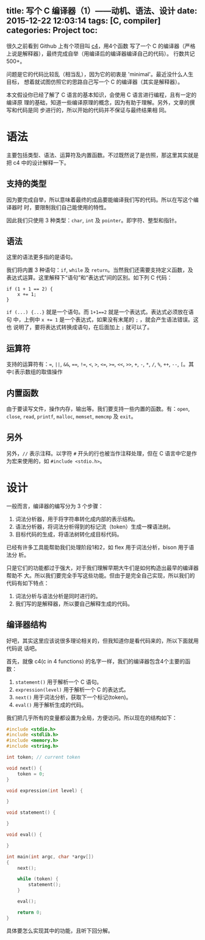 title: 写个 C 编译器（1）——动机、语法、设计
date: 2015-12-22 12:03:14
tags: [C, compiler]
categories: Project
toc:
---

很久之前看到 Github 上有个项目叫 [c4](https://github.com/rswier/c4)，用4个函数
写了一个 C 的编译器（严格上说是解释器），最终完成自举（用编译后的编译器编译自己的代码）。
行数共记500+。

问题是它的代码比较乱（相当乱），因为它的初衷是 'minimal'。最近没什么人生目标，
想着就试图仿照它的思路自己写一个 C 的编译器（其实是解释器）。

<!--more-->

本文假设你已经了解了 C 语言的基本知识，会使用 C 语言进行编程，且有一定的编译原
理的基础，知道一些编译原理的概念，因为有助于理解。另外，文章的撰写和代码是同
步进行的，所以开始的代码并不保证与最终结果相 同。

# 语法

主要包括类型、语法、运算符及内置函数。不过既然说了是仿照，那这里其实就是把 c4
中的设计解释一下。

## 支持的类型

因为要完成自举，所以意味着最终的成品要能编译我们写的代码。所以在写这个编译器时
时，要限制我们自己能使用的特性。

因此我们只使用 3 种类型：`char`, `int` 及 `pointer`。即字符、整型和指针。

## 语法

这里的语法更多指的是语句。

我们将内置 3 种语句：`if`, `while` 及 `return`。当然我们还需要支持定义函数，及
表达式运算。这里解释下“语句”和“表达式”间的区别。如下列 C 代码：

```
if (1 + 1 == 2) {
    x += 1;
}
```

`if (...) {...}` 就是一个语句。而 `1+1==2` 就是一个表达式。表达式必须放在语句
中，上例中 `x += 1` 是一个表达式，如果没有末尾的 `;` ，就会产生语法错误。这也
说明了，要将表达式转换成语句，在后面加上 `;` 就可以了。

## 运算符

支持的运算符有：`=`, `||`, `&&`, `==`, `!=`, `<`, `>`, `<=`, `>=`, `<<`, `>>`,
`+`, `-`, `*`, `/`, `%`, `++`, `--`, `[`。其中`[`表示数组的取值操作

## 内置函数

由于要读写文件，操作内存，输出等。我们要支持一些内置的函数。有：`open`,
`close`, `read`, `printf`, `malloc`, `memset`, `memcmp` 及 `exit`。

## 另外

另外，`//` 表示注释。以字符 `#` 开头的行也被当作注释处理，但在 C 语言中它是作
为宏来使用的，如 `#include <stdio.h>`。

# 设计

一般而言，编译器的编写分为 3 个步骤：

1. 词法分析器，用于将字符串转化成内部的表示结构。
2. 语法分析器，将词法分析得到的标记流（token）生成一棵语法树。
3. 目标代码的生成，将语法树转化成目标代码。

已经有许多工具能帮助我们处理阶段1和2，如 flex 用于词法分析，bison 用于语法分
析。

只是它们的功能都过于强大，对于我们理解早期大牛们是如何构造出最早的编译器帮助不
大。所以我们要完全手写这些功能。但由于是完全自己实现，所以我们的代码有如下特点：

1. 词法分析与语法分析是同时进行的。
2. 我们写的是解释器，所以要自己解释生成的代码。

## 编译器结构

好吧，其实这里应该说很多理论相关的，但我知道你是看代码来的，所以下面就用代码说
话吧。

首先，就像 c4(c in 4 functions) 的名字一样，我们的编译器包含4个主要的函数：

1. `statement()` 用于解析一个 C 语句。
2. `expression(level)` 用于解析一个 C 的表达式。
3. `next()` 用于词法分析，获取下一个标记(token)。
4. `eval()` 用于解析生成的代码。

我们把几乎所有的变量都设置为全局，方便访问。所以现在的结构如下：

```c
#include <stdio.h>
#include <stdlib.h>
#include <memory.h>
#include <string.h>

int token; // current token

void next() {
    token = 0;
}

void expression(int level) {

}

void statement() {

}

void eval() {

}

int main(int argc, char *argv[])
{
    next();

    while (token) {
        statement();
    }

    eval();

    return 0;
}
```

具体要怎么实现其中的功能，且听下回分解。
